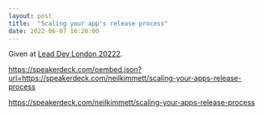 ```yaml
---
layout: post
title:  "Scaling your app's release process"
date: 2022-06-07 16:20:00
---
```


Given at [Lead Dev London 20222](https://leaddev.com/leaddev-london-agenda).

https://speakerdeck.com/oembed.json?url=https://speakerdeck.com/neilkimmett/scaling-your-apps-release-process

https://speakerdeck.com/neilkimmett/scaling-your-apps-release-process